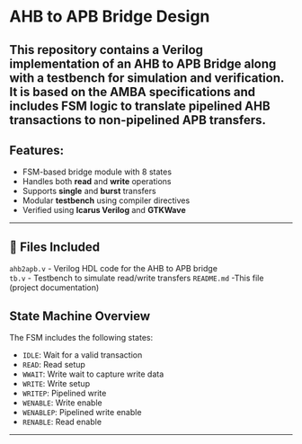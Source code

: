 # AHB to APB Bridge Design 

This repository contains a Verilog implementation of an AHB to APB Bridge along with a testbench for simulation and verification. It is based on the AMBA specifications and includes FSM logic to translate pipelined AHB transactions to non-pipelined APB transfers.
---

##  Features:

- FSM-based bridge module with 8 states
- Handles both **read** and **write** operations
- Supports **single** and **burst** transfers
- Modular **testbench** using compiler directives
- Verified using **Icarus Verilog** and **GTKWave**

---

## 📂 Files Included
 `ahb2apb.v`    - Verilog HDL code for the AHB to APB bridge       
 `tb.v`         - Testbench to simulate read/write transfers 
 `README.md`    -This file (project documentation) 


## State Machine Overview

The FSM includes the following states:

- `IDLE`: Wait for a valid transaction  
- `READ`: Read setup  
- `WWAIT`: Write wait to capture write data  
- `WRITE`: Write setup  
- `WRITEP`: Pipelined write  
- `WENABLE`: Write enable  
- `WENABLEP`: Pipelined write enable  
- `RENABLE`: Read enable  

---

